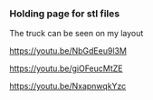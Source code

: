 ### Holding page for stl files


The truck can be seen on my layout

https://youtu.be/NbGdEeu9l3M

https://youtu.be/giOFeucMtZE

https://youtu.be/NxapnwqkYzc


